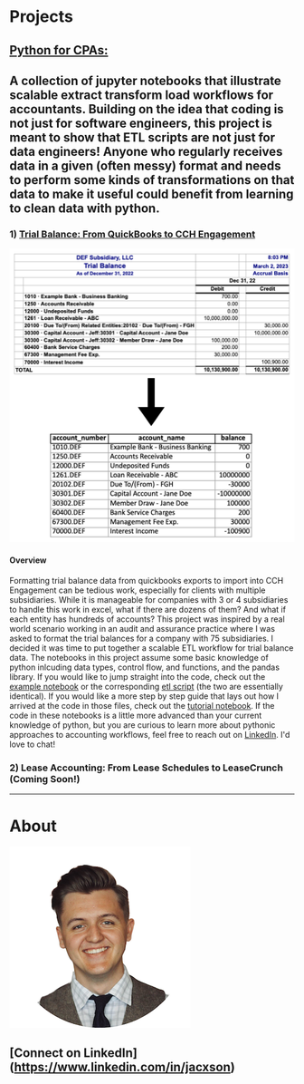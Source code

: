 

# Projects

## [Python for CPAs: ](https://jacxson.github.io/Python-for-CPAs/)
A collection of jupyter notebooks that illustrate scalable extract transform load workflows for accountants. Building on the idea that coding is not just for software engineers, this project is meant to show that ETL scripts are not just for data engineers! Anyone who regularly receives data in a given (often messy) format and needs to perform some kinds of transformations on that data to make it useful could benefit from learning to clean data with python.
---
### 1) [Trial Balance: From QuickBooks to CCH Engagement](https://github.com/jacxson/Trial-Balance-Formatting)
![](images/tb_transform.png)
#### Overview
Formatting trial balance data from quickbooks exports to import into CCH Engagement can be tedious work, especially for clients with multiple subsidiaries. While it is manageable for companies with 3 or 4 subsidiaries to handle this work in excel, what if there are dozens of them? And what if each entity has hundreds of accounts? This project was inspired by a real world scenario working in an audit and assurance practice where I was asked to format the trial balances for a company with 75 subsidiaries. I decided it was time to put together a scalable ETL workflow for trial balance data. The notebooks in this project assume some basic knowledge of python inlcuding data types, control flow, and functions, and the pandas library. If you would like to jump straight into the code, check out the [example notebook](https://github.com/jacxson/Trial-Balance-Formatting/blob/main/example_notebook_tb_formatting.ipynb) or the corresponding [etl script](https://github.com/jacxson/Trial-Balance-Formatting/blob/main/trial_balance_etl.py) (the two are essentially identical). If you would like a more step by step guide that lays out how I arrived at the code in those files, check out the [tutorial notebook](https://github.com/jacxson/Trial-Balance-Formatting/blob/main/tutorial_notebook_tb_formatting.ipynb). If the code in these notebooks is a little more advanced than your current knowledge of python, but you are curious to learn more about pythonic approaches to accounting workflows, feel free to reach out on [LinkedIn](https://www.linkedin.com/in/jacxson). I'd love to chat!
### 2) Lease Accounting: From Lease Schedules to LeaseCrunch (Coming Soon!)
---
# About
![](/images/profile_image_2_copy.png)
## [Connect on LinkedIn] (https://www.linkedin.com/in/jacxson)
